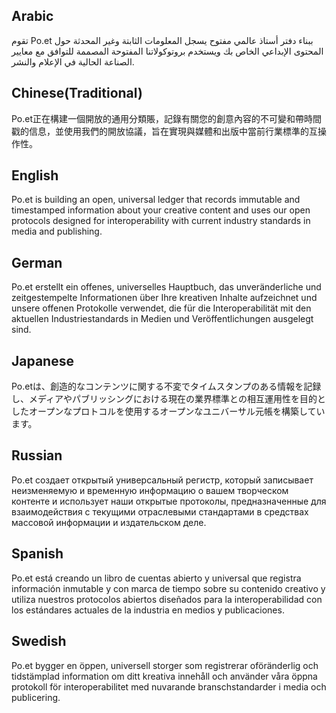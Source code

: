 ## Arabic
تقوم Po.et ببناء دفتر أستاذ عالمي مفتوح يسجل المعلومات الثابتة وغير المحدثة حول المحتوى الإبداعي الخاص بك ويستخدم بروتوكولاتنا المفتوحة المصممة للتوافق مع معايير الصناعة الحالية في الإعلام والنشر.

## Chinese(Traditional)
Po.et正在構建一個開放的通用分類賬，記錄有關您的創意內容的不可變和帶時間戳的信息，並使用我們的開放協議，旨在實現與媒體和出版中當前行業標準的互操作性。

## English
Po.et is building an open, universal ledger that records immutable and timestamped information about your creative content and uses our open protocols designed for interoperability with current industry standards in media and publishing.

## German
Po.et erstellt ein offenes, universelles Hauptbuch, das unveränderliche und zeitgestempelte Informationen über Ihre kreativen Inhalte aufzeichnet und unsere offenen Protokolle verwendet, die für die Interoperabilität mit den aktuellen Industriestandards in Medien und Veröffentlichungen ausgelegt sind.

## Japanese
Po.etは、創造的なコンテンツに関する不変でタイムスタンプのある情報を記録し、メディアやパブリッシングにおける現在の業界標準との相互運用性を目的としたオープンなプロトコルを使用するオープンなユニバーサル元帳を構築しています。

## Russian
Po.et создает открытый универсальный регистр, который записывает неизменяемую и временную информацию о вашем творческом контенте и использует наши открытые протоколы, предназначенные для взаимодействия с текущими отраслевыми стандартами в средствах массовой информации и издательском деле.

## Spanish
Po.et está creando un libro de cuentas abierto y universal que registra información inmutable y con marca de tiempo sobre su contenido creativo y utiliza nuestros protocolos abiertos diseñados para la interoperabilidad con los estándares actuales de la industria en medios y publicaciones.

## Swedish
Po.et bygger en öppen, universell storger som registrerar oföränderlig och tidstämplad information om ditt kreativa innehåll och använder våra öppna protokoll för interoperabilitet med nuvarande branschstandarder i media och publicering.


